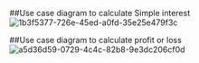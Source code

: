 
##Use case diagram to calculate Simple interest
![1b3f5377-726e-45ed-a0fd-35e25e479f3c](https://user-images.githubusercontent.com/78539781/109374991-483e1380-78df-11eb-8d32-63f4a5382249.jpg)

##Use case diagram to calculate profit or loss
![a5d36d59-0729-4c4c-82b8-9e3dc206cf0d](https://user-images.githubusercontent.com/78539781/109375066-c8647900-78df-11eb-89d1-1be0551f2a87.jpg)

